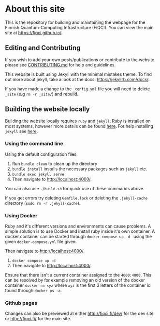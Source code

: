 # About this site

This is the repository for building and maintaining the webpage for the Finnish Quantum-Computing Infrastructure (FiQCI). You can view the main site at https://fiqci.github.io/. 

## Editing and Contributing

If you wish to add your own posts/publications or contribute to the website please see [CONTRIBUTING.md](CONTRIBUTING.MD) for help and guidelines.

This website is built using Jekyll with the minimal mistakes theme. To find out more about jekyll, take a look at the docs: https://jekyllrb.com/docs/. 


If you have made a change to the `_config.yml` file you will need to delete `_site` (e.g `rm -r _site/`) and rebuild.


## Building the website locally

Building the website locally requires `ruby` and `jekyll`. Ruby is installed on most systems, however more details can be found [here](https://www.ruby-lang.org/en/documentation/installation/). For help installing `jekyll` see [here](https://jekyllrb.com/docs/installation/).

### Using the command line

Using the default configuration files: 

1. Run `bundle clean` to clean up the directory
2. `bundle install` installs the necessary packages such as `jekyll` etc.
3. `bundle exec jekyll serve`
4. Then navigate to [http://localhost:4000/](http://localhost:4000/).

You can also use `./build.sh` for quick use of these commands above. 

If you get errors try deleting `Gemfile.lock` or deleting the `.jekyll-cache` directory (`sudo rm -r .jekyll-cache`). 

### Using Docker

Ruby and it's different versions and environments can cause problems. A simple solution is to use Docker and install ruby inside it's own container. A docker container can be started through `docker compose up -d ` using the given `docker-compose.yml` file given. 

Then navigate to [http://localhost:4000/](http://localhost:4000/). 

1. `docker compose up -d `
2. Then navigate to [http://localhost:4000/](http://localhost:4000/).   

Ensure that there isn't a current container assigned to the `4000:4000`. This can be resolved by for example removing an old version of the docker container `docker rm xyz` where `xyz` is the first 3 letters of the container id found through `docker ps -a`. 

### Github pages

Changes can also be previewed at either http://fiqci.fi/dev/ for the dev site or http://fiqci.fi/ for the main site. 